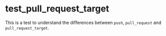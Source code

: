 test_pull_request_target
========================

This is a test to understand the differences between `push`, `pull_request` and
`pull_request_target`.
